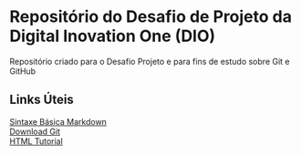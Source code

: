 # Repositório do Desafio de Projeto da Digital Inovation One (DIO) 
Repositório criado para o Desafio Projeto e para fins de estudo sobre Git e GitHub

## Links Úteis

 [Sintaxe Básica Markdown](https://www.markdownguide.org/basic-syntax/)\
 [Download Git](https://git-scm.com/downloads)\
 [HTML Tutorial](https://www.w3schools.com/html/) 
